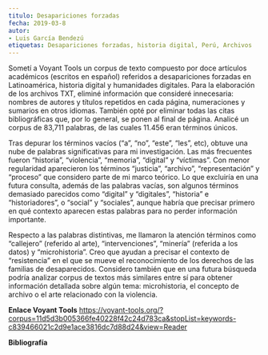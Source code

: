 ```yaml
---
titulo: Desapariciones forzadas
fecha: 2019-03-8
autor:
- Luis García Bendezú
etiquetas: Desapariciones forzadas, historia digital, Perú, Archivos
---
```


Sometí a Voyant Tools un corpus de texto compuesto por doce artículos académicos  (escritos en español) referidos a desapariciones forzadas en Latinoamérica, historia digital y humanidades digitales. Para la elaboración de los archivos TXT, eliminé información que consideré innecesaria: nombres de autores y títulos repetidos en cada página, numeraciones y sumarios en otros idiomas. También opté por eliminar todas las citas bibliográficas que, por lo general, se ponen al final de página. Analicé un corpus de 83,711 palabras, de las cuales 11.456 eran términos únicos. 

Tras depurar los términos vacíos (“a”, “no”, “este”, “les”, etc), obtuve una nube de palabras significativas para mi investigación. Las más frecuentes fueron “historia”, “violencia”, “memoria”, “digital” y “víctimas”. Con menor regularidad aparecieron los términos “justicia”, “archivo”, “representación” y “proceso” que considero parte de mi marco teórico. Lo que excluiría en una futura consulta, además de las palabras vacías, son algunos términos demasiado parecidos como “digital” y “digitales”, “historia” e “historiadores”, o “social” y “sociales”, aunque habría que precisar primero en qué contexto aparecen estas palabras para no perder información importante. 

Respecto a las palabras distintivas, me llamaron la atención términos como “callejero” (referido al arte), “intervenciones”, “minería” (referida a los datos) y “microhistoria”. Creo que ayudan a precisar el contexto de “resistencia” en el que se mueve el reconocimiento de los derechos de las familias de desaparecidos. Considero también que en una futura búsqueda podría analizar corpus de textos más similares entre sí para obtener información detallada sobre algún tema: microhistoria, el concepto de archivo o el arte relacionado con la violencia. 

**Enlace Voyant Tools**
https://voyant-tools.org/?corpus=11d5d3b005366fe40228f42c24d783ca&stopList=keywords-c839466021c2d9e1ace3816dc7d88d24&view=Reader

**Bibliografía**


